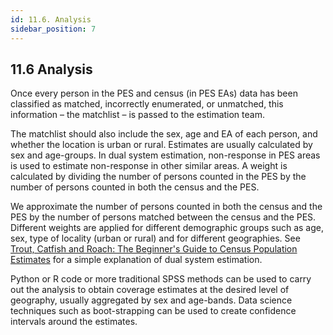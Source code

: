 ```yaml
---
id: 11.6. Analysis
sidebar_position: 7
---
```


## 11.6 Analysis

Once every person in the PES and census (in PES EAs) data has been classified as matched, incorrectly enumerated, or unmatched, this information – the matchlist – is passed to the estimation team.

The matchlist should also include the sex, age and EA of each person, and whether the location is urban or rural. Estimates are usually calculated by sex and age-groups.
In dual system estimation, non-response in PES areas is used to estimate non-response in other similar areas. A weight is calculated by dividing the number of persons counted in the PES by the number of persons counted in both the census and the PES.

We approximate the number of persons counted in both the census and the PES by the number of persons matched between the census and the PES. 
Different weights are applied for different demographic groups such as age, sex, type of locality (urban or rural) and for different geographies. 
See [Trout, Catfish and Roach: The Beginner's Guide to Census Population Estimates](https://docslib.org/doc/2577669/trout-catfish-and-roach-the-beginner-s-guide-to-census-population-estimates) for a simple explanation of dual system estimation.

Python or R code or more traditional SPSS methods can be used to carry out the analysis to obtain coverage estimates at the desired level of geography, usually aggregated by sex and age-bands.
Data science techniques such as boot-strapping can be used to create confidence intervals around the estimates.
